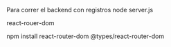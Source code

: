 Para correr el backend con registros 
node server.js

react-rouer-dom

npm install react-router-dom @types/react-router-dom
